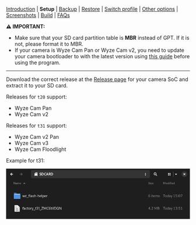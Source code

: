[Introduction](README.md) | **Setup** | [Backup](README_backup.md) | [Restore](README_restore.md) | [Switch profile](README_switch_profile.md) | [Other options](README_other_options.md) | [Screenshots](README_screenshots.md) | [Build](README_build.md) | [FAQs](README_FAQs.md)



**⚠️ IMPORTANT:**
- Make sure that your SD card partition table is **MBR** instead of GPT. If it is not, please format it to MBR.
- If your camera is Wyze Cam Pan or Wyze Cam v2, you need to update your camera bootloader to with the latest version using [this guide](https://github.com/gtxaspec/wz_mini_hacks/wiki/Setup-&-Installation) before using the program.

-----

Download the correct release at the [Release page](https://github.com/archandanime/wz_flash-helper/releases/latest) for your camera SoC and extract it to your SD card.

Releases for `t20` support:
- Wyze Cam Pan
- Wyze Cam v2

Releases for `t31` support:
- Wyze Cam v2 Pan
- Wyze Cam v3
- Wyze Cam Floodlight

Example for t31:

![Alt text](https://raw.githubusercontent.com/archandanime/wz_flash-helper/main/images/setup_01.png)

